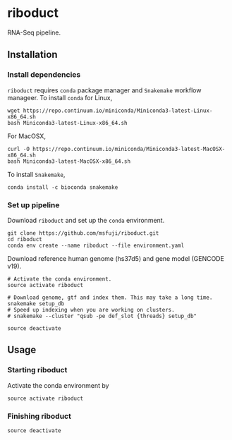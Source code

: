 # riboduct
RNA-Seq pipeline.

## Installation
### Install dependencies
`riboduct` requires `conda` package manager and `Snakemake` workflow manageer.
To install `conda` for Linux,
```
wget https://repo.continuum.io/miniconda/Miniconda3-latest-Linux-x86_64.sh
bash Miniconda3-latest-Linux-x86_64.sh
```
For MacOSX,
```
curl -O https://repo.continuum.io/miniconda/Miniconda3-latest-MacOSX-x86_64.sh
bash Miniconda3-latest-MacOSX-x86_64.sh
```
To install `Snakemake`,
```
conda install -c bioconda snakemake
```

### Set up pipeline
Download `riboduct` and set up the `conda` environment.
```
git clone https://github.com/msfuji/riboduct.git
cd riboduct
conda env create --name riboduct --file environment.yaml
```

Download reference human genome (hs37d5) and gene model (GENCODE v19).
```
# Activate the conda environment.
source activate riboduct

# Download genome, gtf and index them. This may take a long time.
snakemake setup_db
# Speed up indexing when you are working on clusters.
# snakemake --cluster "qsub -pe def_slot {threads} setup_db"

source deactivate
```

## Usage

### Starting riboduct
Activate the conda environment by
```
source activate riboduct
```

### Finishing riboduct
```
source deactivate
```
